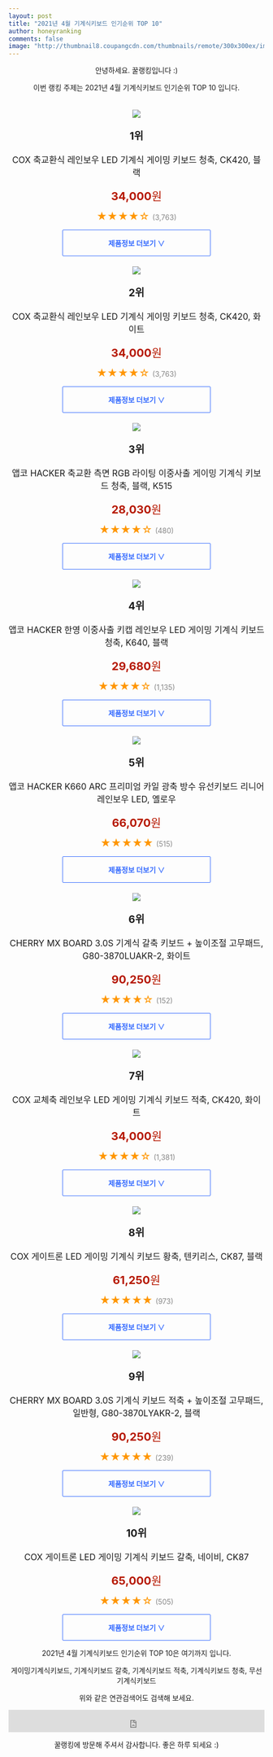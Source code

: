 ```yaml
--- 
layout: post 
title: "2021년 4월 기계식키보드 인기순위 TOP 10" 
author: honeyranking 
comments: false 
image: "http://thumbnail8.coupangcdn.com/thumbnails/remote/300x300ex/image/retail/images/2018/08/06/15/2/47ac86b5-83af-47bb-ac83-de2eaa867197.jpg" 
--- 
```

<p style="text-align: center;">안녕하세요. 꿀랭킹입니다 :)</p> <p style="text-align: center;">이번 랭킹 주제는 2021년 4월 기계식키보드 인기순위 TOP 10 입니다.</p><center><img src="http://thumbnail8.coupangcdn.com/thumbnails/remote/300x300ex/image/retail/images/2018/08/06/15/2/47ac86b5-83af-47bb-ac83-de2eaa867197.jpg" style="margin-top:20px" /></center> <p style="text-align: center; font-size: 20px"><b>1위</b></p> <p style="text-align: center; font-size: 17px">COX 축교환식 레인보우 LED 기계식 게이밍 키보드 청축, CK420, 블랙</p> <p style="text-align: center;"><span style="color: #b61800; font-size: 22px;"><b>34,000</b>원</span></p> <p style="text-align: center;"><span style="color: #ff9600; font-size: 20px;">★★★★☆ </span><span style="color: #878787;">(3,763)</span></p> <center><a href="https://coupa.ng/bV8UIV"> <div style="font-size: 14px; display: inline-block; padding: 15px 90px; color: #346aff; border-radius: 2px; border: 1px solid #346aff; cursor: pointer;"><b>제품정보 더보기 &or;</b></div> </a></center><center><img src="http://thumbnail8.coupangcdn.com/thumbnails/remote/300x300ex/image/retail/images/2018/08/06/15/5/43714a5f-0794-475e-9cd3-f6ce8c93aead.jpg" style="margin-top:20px" /></center> <p style="text-align: center; font-size: 20px"><b>2위</b></p> <p style="text-align: center; font-size: 17px">COX 축교환식 레인보우 LED 기계식 게이밍 키보드 청축, CK420, 화이트</p> <p style="text-align: center;"><span style="color: #b61800; font-size: 22px;"><b>34,000</b>원</span></p> <p style="text-align: center;"><span style="color: #ff9600; font-size: 20px;">★★★★☆ </span><span style="color: #878787;">(3,763)</span></p> <center><a href="https://coupa.ng/bV8UIX"> <div style="font-size: 14px; display: inline-block; padding: 15px 90px; color: #346aff; border-radius: 2px; border: 1px solid #346aff; cursor: pointer;"><b>제품정보 더보기 &or;</b></div> </a></center><center><img src="http://thumbnail8.coupangcdn.com/thumbnails/remote/300x300ex/image/retail/images/862236222640104-3db51da9-2d3e-4f00-80a2-b51b582d884e.jpg" style="margin-top:20px" /></center> <p style="text-align: center; font-size: 20px"><b>3위</b></p> <p style="text-align: center; font-size: 17px">앱코 HACKER 축교환 측면 RGB 라이팅 이중사출 게이밍 기계식 키보드 청축, 블랙, K515</p> <p style="text-align: center;"><span style="color: #b61800; font-size: 22px;"><b>28,030</b>원</span></p> <p style="text-align: center;"><span style="color: #ff9600; font-size: 20px;">★★★★☆ </span><span style="color: #878787;">(480)</span></p> <center><a href="https://coupa.ng/bV8UIZ"> <div style="font-size: 14px; display: inline-block; padding: 15px 90px; color: #346aff; border-radius: 2px; border: 1px solid #346aff; cursor: pointer;"><b>제품정보 더보기 &or;</b></div> </a></center><center><img src="http://thumbnail7.coupangcdn.com/thumbnails/remote/300x300ex/image/retail/images/2017/10/31/1/5/e4427732-370a-472a-a226-3a02dc0d080d.jpg" style="margin-top:20px" /></center> <p style="text-align: center; font-size: 20px"><b>4위</b></p> <p style="text-align: center; font-size: 17px">앱코 HACKER 한영 이중사출 키캡 레인보우 LED 게이밍 기계식 키보드 청축, K640, 블랙</p> <p style="text-align: center;"><span style="color: #b61800; font-size: 22px;"><b>29,680</b>원</span></p> <p style="text-align: center;"><span style="color: #ff9600; font-size: 20px;">★★★★☆ </span><span style="color: #878787;">(1,135)</span></p> <center><a href="https://coupa.ng/bV8UI4"> <div style="font-size: 14px; display: inline-block; padding: 15px 90px; color: #346aff; border-radius: 2px; border: 1px solid #346aff; cursor: pointer;"><b>제품정보 더보기 &or;</b></div> </a></center><center><img src="http://thumbnail8.coupangcdn.com/thumbnails/remote/300x300ex/image/retail/images/2019/04/19/10/7/ce179a3b-a241-4776-b68e-14c0126406fa.jpg" style="margin-top:20px" /></center> <p style="text-align: center; font-size: 20px"><b>5위</b></p> <p style="text-align: center; font-size: 17px">앱코 HACKER K660 ARC 프리미엄 카일 광축 방수 유선키보드 리니어 레인보우 LED, 옐로우</p> <p style="text-align: center;"><span style="color: #b61800; font-size: 22px;"><b>66,070</b>원</span></p> <p style="text-align: center;"><span style="color: #ff9600; font-size: 20px;">★★★★★ </span><span style="color: #878787;">(515)</span></p> <center><a href="https://coupa.ng/bV8UI9"> <div style="font-size: 14px; display: inline-block; padding: 15px 90px; color: #346aff; border-radius: 2px; border: 1px solid #346aff; cursor: pointer;"><b>제품정보 더보기 &or;</b></div> </a></center><center><img src="http://thumbnail8.coupangcdn.com/thumbnails/remote/300x300ex/image/retail/images/2020/05/12/16/9/8a73fbba-adac-4d1a-827d-057b29cef8a7.jpg" style="margin-top:20px" /></center> <p style="text-align: center; font-size: 20px"><b>6위</b></p> <p style="text-align: center; font-size: 17px">CHERRY MX BOARD 3.0S 기계식 갈축 키보드 + 높이조절 고무패드, G80-3870LUAKR-2, 화이트</p> <p style="text-align: center;"><span style="color: #b61800; font-size: 22px;"><b>90,250</b>원</span></p> <p style="text-align: center;"><span style="color: #ff9600; font-size: 20px;">★★★★☆ </span><span style="color: #878787;">(152)</span></p> <center><a href="https://coupa.ng/bV8UJf"> <div style="font-size: 14px; display: inline-block; padding: 15px 90px; color: #346aff; border-radius: 2px; border: 1px solid #346aff; cursor: pointer;"><b>제품정보 더보기 &or;</b></div> </a></center><center><img src="http://thumbnail8.coupangcdn.com/thumbnails/remote/300x300ex/image/retail/images/2018/08/06/15/5/43714a5f-0794-475e-9cd3-f6ce8c93aead.jpg" style="margin-top:20px" /></center> <p style="text-align: center; font-size: 20px"><b>7위</b></p> <p style="text-align: center; font-size: 17px">COX 교체축 레인보우 LED 게이밍 기계식 키보드 적축, CK420, 화이트</p> <p style="text-align: center;"><span style="color: #b61800; font-size: 22px;"><b>34,000</b>원</span></p> <p style="text-align: center;"><span style="color: #ff9600; font-size: 20px;">★★★★☆ </span><span style="color: #878787;">(1,381)</span></p> <center><a href="https://coupa.ng/bV8UJj"> <div style="font-size: 14px; display: inline-block; padding: 15px 90px; color: #346aff; border-radius: 2px; border: 1px solid #346aff; cursor: pointer;"><b>제품정보 더보기 &or;</b></div> </a></center><center><img src="http://thumbnail8.coupangcdn.com/thumbnails/remote/300x300ex/image/retail/images/255141735179932-5a60f4e8-f2cb-4844-b5a9-2136d41baa81.jpg" style="margin-top:20px" /></center> <p style="text-align: center; font-size: 20px"><b>8위</b></p> <p style="text-align: center; font-size: 17px">COX 게이트론 LED 게이밍 기계식 키보드 황축, 텐키리스, CK87, 블랙</p> <p style="text-align: center;"><span style="color: #b61800; font-size: 22px;"><b>61,250</b>원</span></p> <p style="text-align: center;"><span style="color: #ff9600; font-size: 20px;">★★★★★ </span><span style="color: #878787;">(973)</span></p> <center><a href="https://coupa.ng/bV8UJm"> <div style="font-size: 14px; display: inline-block; padding: 15px 90px; color: #346aff; border-radius: 2px; border: 1px solid #346aff; cursor: pointer;"><b>제품정보 더보기 &or;</b></div> </a></center><center><img src="http://thumbnail9.coupangcdn.com/thumbnails/remote/300x300ex/image/retail/images/2020/05/13/11/4/25d73f7f-5103-4f04-9244-4abb44a5def4.jpg" style="margin-top:20px" /></center> <p style="text-align: center; font-size: 20px"><b>9위</b></p> <p style="text-align: center; font-size: 17px">CHERRY MX BOARD 3.0S 기계식 키보드 적축 + 높이조절 고무패드, 일반형, G80-3870LYAKR-2, 블랙</p> <p style="text-align: center;"><span style="color: #b61800; font-size: 22px;"><b>90,250</b>원</span></p> <p style="text-align: center;"><span style="color: #ff9600; font-size: 20px;">★★★★★ </span><span style="color: #878787;">(239)</span></p> <center><a href="https://coupa.ng/bV8UJq"> <div style="font-size: 14px; display: inline-block; padding: 15px 90px; color: #346aff; border-radius: 2px; border: 1px solid #346aff; cursor: pointer;"><b>제품정보 더보기 &or;</b></div> </a></center><center><img src="http://thumbnail7.coupangcdn.com/thumbnails/remote/300x300ex/image/retail/images/94907480911826-bdbaf30a-f052-4e59-8740-1f56fee7aa63.jpg" style="margin-top:20px" /></center> <p style="text-align: center; font-size: 20px"><b>10위</b></p> <p style="text-align: center; font-size: 17px">COX 게이트론 LED 게이밍 기계식 키보드 갈축, 네이비, CK87</p> <p style="text-align: center;"><span style="color: #b61800; font-size: 22px;"><b>65,000</b>원</span></p> <p style="text-align: center;"><span style="color: #ff9600; font-size: 20px;">★★★★☆ </span><span style="color: #878787;">(505)</span></p> <center><a href="https://coupa.ng/bV8UJr"> <div style="font-size: 14px; display: inline-block; padding: 15px 90px; color: #346aff; border-radius: 2px; border: 1px solid #346aff; cursor: pointer;"><b>제품정보 더보기 &or;</b></div> </a></center> <p style="text-align: center;"> </p> <p style="text-align: center;"> </p> <p style="text-align: center;">2021년 4월 기계식키보드 인기순위 TOP 10은 여기까지 입니다.</p> <p style="text-align: center;">게이밍기계식키보드, 기계식키보드 갈축, 기계식키보드 적축, 기계식키보드 청축, 무선 기계식키보드</p> <p style="text-align: center;">위와 같은 연관검색어도 검색해 보세요.</p> <iframe src="https://coupa.ng/bSaIdo" width="100%" height="44" frameborder="0" scrolling="no" referrerpolicy="unsafe-url"></iframe> <p style="text-align: center;">꿀랭킹에 방문해 주셔서 감사합니다. 좋은 하루 되세요 :)</p>
